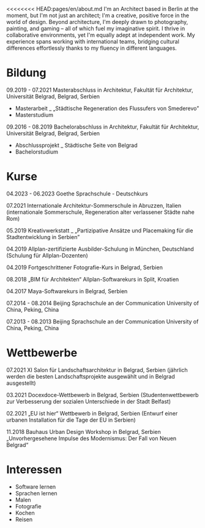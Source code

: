 
<<<<<<<< HEAD:pages/en/about.md
I'm an Architect based in Berlin at the moment, but I'm not just an architect; I'm a creative, positive force in the world of design. Beyond architecture, I'm deeply drawn to photography, painting, and gaming – all of which fuel my imaginative spirit. I thrive in collaborative environments, yet I'm equally adept at independent work. My experience spans working with international teams, bridging cultural differences effortlessly thanks to my fluency in different languages.

# Bildung
09.2019 - 07.2021
Masterabschluss in Architektur, Fakultät für Architektur, 
Universität Belgrad, Belgrad, Serbien
- Masterarbeit _ „Städtische Regeneration des Flussufers von Smederevo”
- Masterstudium

09.2016 - 08.2019
Bachelorabschluss in Architektur, Fakultät für Architektur, 
Universität Belgrad, Belgrad, Serbien
- Abschlussprojekt _ Städtische Seite von Belgrad
- Bachelorstudium

# Kurse

04.2023 - 06.2023
Goethe Sprachschule - Deutschkurs

07.2021
Internationale Architektur-Sommerschule in Abruzzen, Italien 
(internationale Sommerschule, Regeneration alter verlassener Städte 
nahe Rom)

05.2019
Kreativwerkstatt _ „Partizipative Ansätze und 
Placemaking für die Stadtentwicklung in Serbien”

04.2019
Allplan-zertifizierte Ausbilder-Schulung in München, Deutschland 
(Schulung für Allplan-Dozenten)

04.2019
Fortgeschrittener Fotografie-Kurs in Belgrad, Serbien

08.2018
„BIM für Architekten“ Allplan-Softwarekurs in Split, Kroatien

04.2017
Maya-Softwarekurs in Belgrad, Serbien

07.2014 - 08.2014
Beijing Sprachschule an der Communication University of China, 
Peking, China

07.2013 - 08.2013
Beijing Sprachschule an der Communication University of China, 
Peking, China

# Wettbewerbe

07.2021
XI Salon für Landschaftsarchitektur in Belgrad, Serbien
(jährlich werden die besten Landschaftsprojekte ausgewählt und 
in Belgrad ausgestellt)

03.2021
Docexdoce-Wettbewerb in Belgrad, Serbien
(Studentenwettbewerb zur Verbesserung der sozialen 
Unterschiede in der Stadt Belfast)

02.2021
„EU ist hier“ Wettbewerb in Belgrad, Serbien
(Entwurf einer urbanen Installation für die Tage der EU in Serbien)

11.2018
Bauhaus Urban Design Workshop in Belgrad, Serbien
„Unvorhergesehene Impulse des Modernismus: Der Fall von Neuen Belgrad“

# Interessen

- Software lernen
- Sprachen lernen
- Malen
- Fotografie
- Kochen 
- Reisen
